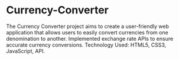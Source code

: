 # Currency-Converter
The Currency Converter project aims to create a user-friendly web application that allows users to easily convert currencies from one denomination to another.
Implemented exchange rate APIs to ensure accurate currency conversions.
Technology Used: HTML5, CSS3, JavaScript, API.
